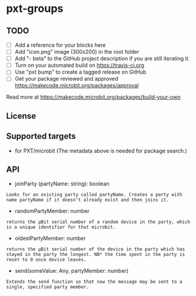 # pxt-groups



## TODO

- [ ] Add a reference for your blocks here
- [ ] Add "icon.png" image (300x200) in the root folder
- [ ] Add "- beta" to the GitHub project description if you are still iterating it.
- [ ] Turn on your automated build on https://travis-ci.org
- [ ] Use "pxt bump" to create a tagged release on GitHub
- [ ] Get your package reviewed and approved https://makecode.microbit.org/packages/approval

Read more at https://makecode.microbit.org/packages/build-your-own

## License



## Supported targets

* for PXT/microbit
(The metadata above is needed for package search.)

## API

* joinParty (partyName: string): boolean
 ```
 Looks for an existing party called partyName. Creates a party with name partyName if it doesn't already exist and then joins it.
 ```
* randomPartyMember: number
 
 ```
 returns the µBit serial number of a random device in the party, which is a unique identifier for that microbit. 
 ```
* oldestPartyMember: number
 
 ```
 returns the µBit serial number of the device in the party which has stayed in the party the longest. NB* the time spent in the party is reset to 0 once device leaves.
 
 ```
 * send(someValue: Any, partyMember: number)
 ```
 Extends the send function so that now the message may be sent to a single, specified party member.
 ```
